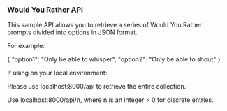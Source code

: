 ### Would You Rather API

This sample API allows you to retrieve a series of Would You Rather prompts divided into options in JSON format.

For example:

{
    "option1": "Only be able to whisper",
    "option2": "Only be able to shout"
}

If using on your local environment:

Please use localhost:8000/api to retrieve the entire collection.

Use localhost:8000/api/n, where n is an integer > 0 for discrete entries.